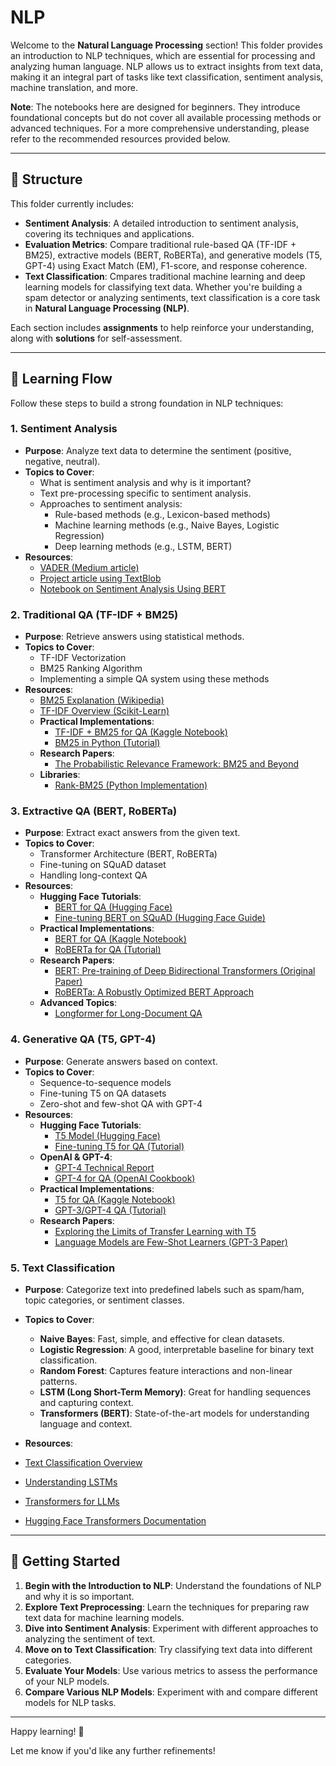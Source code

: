 # NLP

Welcome to the **Natural Language Processing** section! This folder provides an introduction to NLP techniques, which are essential for processing and analyzing human language. NLP allows us to extract insights from text data, making it an integral part of tasks like text classification, sentiment analysis, machine translation, and more.

**Note**: The notebooks here are designed for beginners. They introduce foundational concepts but do not cover all available processing methods or advanced techniques. For a more comprehensive understanding, please refer to the recommended resources provided below.

---

## 📂 Structure

This folder currently includes:

- **Sentiment Analysis**: A detailed introduction to sentiment analysis, covering its techniques and applications.
- **Evaluation Metrics**: Compare traditional rule-based QA (TF-IDF + BM25), extractive models (BERT, RoBERTa), and generative models (T5, GPT-4) using Exact Match (EM), F1-score, and response coherence.
- **Text Classification**: Cmpares traditional machine learning and deep learning models for classifying text data. Whether you're building a spam detector or analyzing sentiments, text classification is a core task in **Natural Language Processing (NLP)**.

Each section includes **assignments** to help reinforce your understanding, along with **solutions** for self-assessment.

---

## 🔗 Learning Flow

Follow these steps to build a strong foundation in NLP techniques:


### 1. **Sentiment Analysis**
   - **Purpose**: Analyze text data to determine the sentiment (positive, negative, neutral).
   - **Topics to Cover**:
     - What is sentiment analysis and why is it important?
     - Text pre-processing specific to sentiment analysis.
     - Approaches to sentiment analysis:
       - Rule-based methods (e.g., Lexicon-based methods)
       - Machine learning methods (e.g., Naive Bayes, Logistic Regression)
       - Deep learning methods (e.g., LSTM, BERT)
   - **Resources**:
     - [VADER (Medium article)](https://medium.com/@rslavanyageetha/vader-a-comprehensive-guide-to-sentiment-analysis-in-python-c4f1868b0d2e)
     - [Project article using TextBlob](https://medium.com/@qudrohbidemi/sentiment-analysis-project-using-textblob-216d3fe119fc)
     - [Notebook on Sentiment Analysis Using BERT](https://www.kaggle.com/code/prakharrathi25/sentiment-analysis-using-bert)

### 2. **Traditional QA (TF-IDF + BM25)**
   - **Purpose**: Retrieve answers using statistical methods.
   - **Topics to Cover**:
     - TF-IDF Vectorization
     - BM25 Ranking Algorithm
     - Implementing a simple QA system using these methods
   - **Resources**:
     - [BM25 Explanation (Wikipedia)](https://en.wikipedia.org/wiki/Okapi_BM25)
     - [TF-IDF Overview (Scikit-Learn)](https://scikit-learn.org/stable/modules/feature_extraction.html#tfidf-term-weighting)
     - **Practical Implementations**:
       - [TF-IDF + BM25 for QA (Kaggle Notebook)](https://www.kaggle.com/code/lykin22/tf-idf-and-bm25-for-document-retrieval)
       - [BM25 in Python (Tutorial)](https://towardsdatascience.com/how-to-implement-bm25-in-python-7f39e00a9bf3)
     - **Research Papers**:
       - [The Probabilistic Relevance Framework: BM25 and Beyond](https://www.cl.cam.ac.uk/techreports/UCAM-CL-TR-446.pdf)
     - **Libraries**:
       - [Rank-BM25 (Python Implementation)](https://pypi.org/project/rank-bm25/)

### 3. **Extractive QA (BERT, RoBERTa)**
   - **Purpose**: Extract exact answers from the given text.
   - **Topics to Cover**:
     - Transformer Architecture (BERT, RoBERTa)
     - Fine-tuning on SQuAD dataset
     - Handling long-context QA
   - **Resources**:
     - **Hugging Face Tutorials**:
       - [BERT for QA (Hugging Face)](https://huggingface.co/transformers/model_doc/bert.html)
       - [Fine-tuning BERT on SQuAD (Hugging Face Guide)](https://huggingface.co/transformers/custom_datasets.html#question-answering-with-squad-2-0)
     - **Practical Implementations**:
       - [BERT for QA (Kaggle Notebook)](https://www.kaggle.com/code/abhinand05/bert-for-humans-tutorial-baseline)
       - [RoBERTa for QA (Tutorial)](https://towardsdatascience.com/question-answering-with-roberta-and-bert-c7e6f5a6e0a8)
     - **Research Papers**:
       - [BERT: Pre-training of Deep Bidirectional Transformers (Original Paper)](https://arxiv.org/abs/1810.04805)
       - [RoBERTa: A Robustly Optimized BERT Approach](https://arxiv.org/abs/1907.11692)
     - **Advanced Topics**:
       - [Longformer for Long-Document QA](https://arxiv.org/abs/2004.05150)

### 4. **Generative QA (T5, GPT-4)**
   - **Purpose**: Generate answers based on context.
   - **Topics to Cover**:
     - Sequence-to-sequence models
     - Fine-tuning T5 on QA datasets
     - Zero-shot and few-shot QA with GPT-4
   - **Resources**:
     - **Hugging Face Tutorials**:
       - [T5 Model (Hugging Face)](https://huggingface.co/transformers/model_doc/t5.html)
       - [Fine-tuning T5 for QA (Tutorial)](https://towardsdatascience.com/fine-tuning-t5-for-question-answering-7b6a8e62a271)
     - **OpenAI & GPT-4**:
       - [GPT-4 Technical Report](https://openai.com/research/gpt-4)
       - [GPT-4 for QA (OpenAI Cookbook)](https://github.com/openai/openai-cookbook/blob/main/examples/Question_answering_using_embeddings.ipynb)
     - **Practical Implementations**:
       - [T5 for QA (Kaggle Notebook)](https://www.kaggle.com/code/abhinand05/t5-for-question-generation-pytorch)
       - [GPT-3/GPT-4 QA (Tutorial)](https://towardsdatascience.com/question-answering-with-gpt-3-5-and-gpt-4-a-comparison-4f2a8b4f9a4e)
     - **Research Papers**:
       - [Exploring the Limits of Transfer Learning with T5](https://arxiv.org/abs/1910.10683)
       - [Language Models are Few-Shot Learners (GPT-3 Paper)](https://arxiv.org/abs/2005.14165)

### 5. **Text Classification**
   - **Purpose**: Categorize text into predefined labels such as spam/ham, topic categories, or sentiment classes.
   - **Topics to Cover**:
      - **Naive Bayes**: Fast, simple, and effective for clean datasets.
      - **Logistic Regression**: A good, interpretable baseline for binary text classification.
      - **Random Forest**: Captures feature interactions and non-linear patterns.
      - **LSTM (Long Short-Term Memory)**: Great for handling sequences and capturing context.
      - **Transformers (BERT)**: State-of-the-art models for understanding language and context.

   - **Resources**:
- [Text Classification Overview ](https://levity.ai/blog/text-classification)
- [Understanding LSTMs ](https://colah.github.io/posts/2015-08-Understanding-LSTMs/)
- [Transformers for LLMs ](https://medium.com/@jimwang3589/what-are-the-different-transformers-for-llms-like-bert-chatgpt-and-google-flan-t5-2a52f4dd132f)
- [Hugging Face Transformers Documentation](https://huggingface.co/docs/transformers/en/tasks/sequence_classification)

---

## 🏁 Getting Started

1. **Begin with the Introduction to NLP**: Understand the foundations of NLP and why it is so important.
2. **Explore Text Preprocessing**: Learn the techniques for preparing raw text data for machine learning models.
3. **Dive into Sentiment Analysis**: Experiment with different approaches to analyzing the sentiment of text.
4. **Move on to Text Classification**: Try classifying text data into different categories.
5. **Evaluate Your Models**: Use various metrics to assess the performance of your NLP models.
6. **Compare Various NLP Models**: Experiment with and compare different models for NLP tasks.

---

Happy learning! 🚀  

Let me know if you'd like any further refinements!
